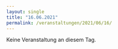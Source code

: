 ```yaml
---
layout: single
title: "16.06.2021"
permalink: /veranstaltungen/2021/06/16/
---
```


Keine Veranstaltung an diesem Tag.

